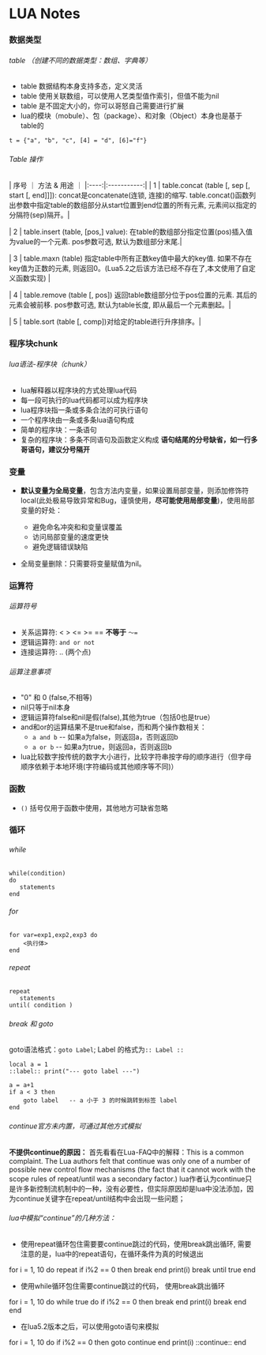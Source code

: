 # LUA Notes

### 数据类型

###### table （创建不同的数据类型：数组、字典等）
* table 数据结构本身支持多态，定义灵活
* table 使用关联数组，可以使用人艺类型值作索引，但值不能为nil
* table 是不固定大小的，你可以哥怒自己需要进行扩展
* lua的模块（mobule）、包（package）、和对象（Object）本身也是基于table的
```
t = {"a", "b", "c", [4] = "d", [6]="f"}
``` 

###### Table 操作

| 序号 ｜ 方法 & 用途 ｜
|:----:|:-----------:|
| 1 |  table.concat (table [, sep [, start [, end]]]):
concat是concatenate(连锁, 连接)的缩写. table.concat()函数列出参数中指定table的数组部分从start位置到end位置的所有元素, 元素间以指定的分隔符(sep)隔开。| 

| 2 |  table.insert (table, [pos,] value):
在table的数组部分指定位置(pos)插入值为value的一个元素. pos参数可选, 默认为数组部分末尾.| 

| 3	|  table.maxn (table)
指定table中所有正数key值中最大的key值. 如果不存在key值为正数的元素, 则返回0。(Lua5.2之后该方法已经不存在了,本文使用了自定义函数实现) | 

| 4 | 	table.remove (table [, pos])
返回table数组部分位于pos位置的元素. 其后的元素会被前移. pos参数可选, 默认为table长度, 即从最后一个元素删起。| 

| 5 | 	table.sort (table [, comp])对给定的table进行升序排序。| 





### 程序块chunk

###### lua语法-程序块（chunk）
* lua解释器以程序块的方式处理lua代码
* 每一段可执行的lua代码都可以成为程序块
* lua程序块指一条或多条合法的可执行语句
* 一个程序块由一条或多条lua语句构成
* 简单的程序块：一条语句
* 复杂的程序块：多条不同语句及函数定义构成
**语句结尾的分号缺省，如一行多哥语句，建议分号隔开**





### 变量

* **默认变量为全局变量**，包含方法内变量，如果设置局部变量，则添加修饰符local(此处极易导致异常和Bug，谨慎使用，**尽可能使用局部变量**)，使用局部变量的好处：
    - 避免命名冲突和和变量误覆盖
    - 访问局部变量的速度更快
    - 避免逻辑错误缺陷

* 全局变量删除：只需要将变量赋值为nil。





### 运算符

###### 运算符号
* 关系运算符: < > <= >= == **不等于** ```～=```
* 逻辑运算符: ```and or not```
* 连接运算符: .. (两个点)

###### 运算注意事项
* "0" 和 0 (false,不相等)
* nil只等于nil本身
* 逻辑运算符false和nil是假(false),其他为true（包括0也是true）
* and和or的运算结果不是true和false，而和两个操作数相关：
    * ```a and b``` -- 如果a为false，则返回a，否则返回b
    * ```a or b``` -- 如果a为true，则返回a，否则返回b
* lua比较数字按传统的数字大小进行，比较字符串按字母的顺序进行（但字母顺序依赖于本地环境(字符编码或其他顺序等不同)）





### 函数

* ```()``` 括号仅用于函数中使用，其他地方可缺省忽略





### 循环

###### while
```
while(condition)
do
   statements
end
```

###### for
```
for var=exp1,exp2,exp3 do  
    <执行体>  
end  
```

###### repeat
```
repeat
   statements
until( condition )
```

###### break 和 goto

goto语法格式：```goto Label```; Label 的格式为```:: Label ::```
```
local a = 1
::label:: print("--- goto label ---")

a = a+1
if a < 3 then
    goto label   -- a 小于 3 的时候跳转到标签 label
end

```

###### continue官方未内置，可通过其他方式模拟

**不提供continue的原因：**
首先看看在Lua-FAQ中的解释：This is a common complaint. The Lua authors felt that continue was only one of a number of possible new control flow mechanisms (the fact that it cannot work with the scope rules of repeat/until was a secondary factor.)
lua作者认为continue只是许多新控制流机制中的一种，没有必要性，但实际原因却是lua中没法添加，因为continue关键字在repeat/until结构中会出现一些问题；

###### lua中模拟“continue”的几种方法：

* 使用repeat循环包住需要要continue跳过的代码，使用break跳出循环, 需要注意的是，lua中的repeat语句，在循环条件为真的时候退出

for i = 1, 10 do
    repeat
        if i%2 == 0 then
            break
        end
        print(i)
        break
    until true
end

* 使用while循环包住需要continue跳过的代码， 使用break跳出循环

for i = 1, 10 do
    while true do
        if i%2 == 0 then
            break
        end
        print(i)
        break
    end
end

* 在lua5.2版本之后，可以使用goto语句来模拟

for i = 1, 10 do
    if i%2 == 0 then
        goto continue
    end
    print(i)
    ::continue::
end



















